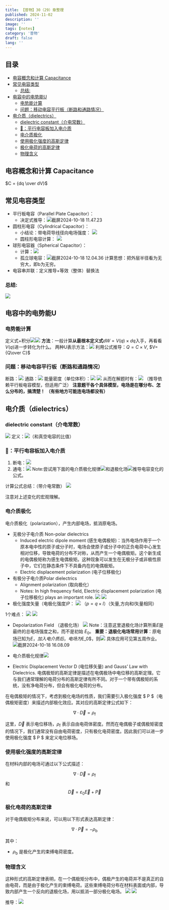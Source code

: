 ```yaml
---
title: 【普物】30（29）章整理
published: 2024-11-02
description: ''
image: ''
tags: [notes]
category: '普物'
draft: false 
lang: ''
---
```

## 目录
- [电容概念和计算 Capacitance](#%E7%94%B5%E5%AE%B9%E6%A6%82%E5%BF%B5%E5%92%8C%E8%AE%A1%E7%AE%97-capacitance)
- [常见电容类型](#%E5%B8%B8%E8%A7%81%E7%94%B5%E5%AE%B9%E7%B1%BB%E5%9E%8B)
  * [总结:](#%E6%80%BB%E7%BB%93)
- [电容中的电势能U](#%E7%94%B5%E5%AE%B9%E4%B8%AD%E7%9A%84%E7%94%B5%E5%8A%BF%E8%83%BDu)
  * [电势能计算](#%E7%94%B5%E5%8A%BF%E8%83%BD%E8%AE%A1%E7%AE%97)
  * [问题：移动电容平行板（断路和通路情况）](#%E9%97%AE%E9%A2%98%E7%A7%BB%E5%8A%A8%E7%94%B5%E5%AE%B9%E5%B9%B3%E8%A1%8C%E6%9D%BF%E6%96%AD%E8%B7%AF%E5%92%8C%E9%80%9A%E8%B7%AF%E6%83%85%E5%86%B5)
- [电介质（dielectrics）](#%E7%94%B5%E4%BB%8B%E8%B4%A8dielectrics)
  * [dielectric constant（介电常数）](#dielectric-constant%E4%BB%8B%E7%94%B5%E5%B8%B8%E6%95%B0)
  * [🌰：平行电容板加入电介质](#%F0%9F%8C%B0%E5%B9%B3%E8%A1%8C%E7%94%B5%E5%AE%B9%E6%9D%BF%E5%8A%A0%E5%85%A5%E7%94%B5%E4%BB%8B%E8%B4%A8)
  * [电介质极化](#%E7%94%B5%E4%BB%8B%E8%B4%A8%E6%9E%81%E5%8C%96)
  * [使用极化强度的高斯定律](#%E4%BD%BF%E7%94%A8%E6%9E%81%E5%8C%96%E5%BC%BA%E5%BA%A6%E7%9A%84%E9%AB%98%E6%96%AF%E5%AE%9A%E5%BE%8B)
  * [极化电荷的高斯定律](#%E6%9E%81%E5%8C%96%E7%94%B5%E8%8D%B7%E7%9A%84%E9%AB%98%E6%96%AF%E5%AE%9A%E5%BE%8B)
  * [物理含义](#%E7%89%A9%E7%90%86%E5%90%AB%E4%B9%89)

## 电容概念和计算 Capacitance
$C = {dq \over dV}$
## 常见电容类型
* 平行板电容（Parallel Plate Capacitor）：
    * 决定式推导：![截屏2024-10-18 11.47.23](/media/17292228195319/%E6%88%AA%E5%B1%8F2024-10-18%2011.47.23.png)
* 圆柱形电容（Cylindrical Capacitor）：
    * 小结论：带电荷导线径向电场强度：
        ![](/media/17292228195319/17292238622260.png)
    * 圆柱形电容计算：
    ![](/media/17292228195319/17292240849491.png)
* 球形电容器（Spherical Capacitor）：
    * 计算：![](/media/17292228195319/17292241522862.png)
    * 孤立球电容：![截屏2024-10-18 12.04.36](/media/17292228195319/%E6%88%AA%E5%B1%8F2024-10-18%2012.04.36.png)
    计算思想：把外层半径看为无穷大，即b为无穷。
* 电容串并联：定义推导+等效（整体）替换法
### 总结:
![](/media/17292228195319/17292286412327.png)

## 电容中的电势能U
### 电势能计算
定义式+积分![](/media/17292228195319/17292297516363.png)![](/media/17292228195319/17292297625310.png)
**方法**：一般计算**从最根本定义式**$dW = V(q)\times dq$入手，再看看$V(q)$进一步转化为什么。
两种U表示方法：![](/media/17292228195319/17292299255783.png)
    利用公式推导：$Q = C\times V$, $V={Q\over C}$

### 问题：移动电容平行板（断路和通路情况）

断路：![](/media/17292228195319/17292300684270.png)
通路：![](/media/17292228195319/17292301071321.png)
能量密度（单位体积）：![](/media/17292228195319/17292304149075.png)
![](/media/17292228195319/17292305015775.png)
从而在解题时有：![](/media/17292228195319/17292305823136.png)
（推导依赖平行板电容模型，但适用广泛）
**注意题干各个具体模型，电场是在哪分布、怎么分布的，搞清楚！**
**（有些地方可能连电场都没有）**

## 电介质（dielectrics）
### dielectric constant（介电常数）
![](/media/17292228195319/17292313075985.png)
定义：![](/media/17292228195319/17292313891221.png)（和真空电容的比值）

### 🌰：平行电容板加入电介质
1. 断电：![](/media/17292228195319/17292315391377.png)
2. 通电：![](/media/17292228195319/17292316119247.png)
Note:尝试用下面的电介质极化规律![](/media/17292228195319/17292349188839.png)和退极化场![](/media/17292228195319/17292337590797.png)推导电容变化的公式。

计算公式总结：（带介电常数）
![](/media/17292228195319/17292316568786.png)

注意对上述变化的宏观理解。
### 电介质极化
电介质极化（polarization），产生内部电场，抵消原电场。
* 无极分子电介质 Non-polar dielectrics
    * Induced electric dipole moment (感生电偶极矩)：当外电场作用于一个原本电中性的原子或分子时，电场会使原子或分子中的正负电荷中心发生相对位移，导致电荷的分布不对称，从而产生一个电偶极矩。这个新生成的电偶极矩称为感生电偶极矩。这种现象可以发生在无极分子或非极性原子中，它们在静态条件下不具备内在的电偶极矩。
    * Electric displacement polarization (电子位移极化)
* 有极分子电介质Polar dielectrics
    * Alignment polarization (取向极化）
    * Notes: In high frequency field, Electric displacement polarization (电子位移极化) plays an important role. 
![](/media/17291428769621/3.png)
![](/media/17292228195319/17292322898693.png)
* 极化强度矢量（电极化强度)P：
  ![](/media/17292228195319/17292325553434.png)
（$p = q\times l$）（矢量,方向和l矢量相同）

1个难点：
![](/media/17292228195319/17292336621184.png)
![](/media/17292228195319/17292336906956.png)

* Depolarization Field （退极化场）
![](/media/17292228195319/17292337590797.png)
Note：注意这里退极化场计算所乘$E$是最终的总电场强度之和，而不是初始 $E_0$。
**重要：退极化电场常用计算**：原电场已知为$E，加入电介质后，电场为$E_0$，则![](/img/physics/1.png)
具体应用可见第五周作业。
![截屏2024-10-18 16.08.09](/media/17292228195319/%E6%88%AA%E5%B1%8F2024-10-18%2016.08.09.png)


* 电介质极化规律![](/media/17292228195319/17292349188839.png)

* Electric Displacement Vector D (电位移矢量) and Gauss’ Law with Dielectrics.
电偶极矩的高斯定律是描述在电偶极场中电位移的高斯定理。它与我们通常理解的电荷分布的高斯定律有所不同。对于一个带有偶极矩的系统，没有净电荷分布，但会有极化电荷的分布。

在电偶极矩的情况下，考虑到极化电场的性质，我们需要引入极化强度 $ P $（电偶极矩密度）来描述内部极化效应。其对应的高斯定律公式如下：

$$
\nabla \cdot \vec{D} = \rho_{\text{f}}
$$

这里，$\vec{D}$ 表示电位移场，$\rho_{\text{f}}$ 表示自由电荷体密度。然而在电偶极子或偶极矩密度的情况下，我们通常没有自由电荷密度，只有极化电荷密度。因此我们可以进一步使用极化强度 $ P $ 来定义电位移场。

### 使用极化强度的高斯定律

在材料内部的电场可通过以下公式描述：

$$
\nabla \cdot \vec{D} = \rho_{\text{f}}
$$
和
$$
\vec{D} = \varepsilon_0 \vec{E} + \vec{P}
$$

### 极化电荷的高斯定律

对于电偶极矩分布来说，可以用以下形式表达高斯定律：

$$
\nabla \cdot \vec{P} = -\rho_{\text{b}}
$$

其中：
- $\rho_{\text{b}}$ 是极化产生的束缚电荷密度。
  
### 物理含义

这种形式的高斯定律表明，在一个偶极矩分布中，偶极产生的电荷并不是真正的自由电荷，而是由于极化产生的束缚电荷。这些束缚电荷分布在材料表面或内部，导致内部产生一个反向的退极化场，用以抵消一部分极化电场。
![](/media/17292228195319/17292351075661.png)
![](/media/17292228195319/17292352945659.png)

推导：![](/media/17292228195319/17292360680028.png)
